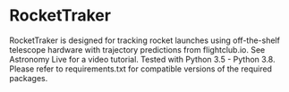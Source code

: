 # RocketTraker
RocketTraker is designed for tracking rocket launches using off-the-shelf telescope hardware with trajectory predictions from flightclub.io. See Astronomy Live for a video tutorial.
Tested with Python 3.5 - Python 3.8.
Please refer to requirements.txt for compatible versions of the required packages.

